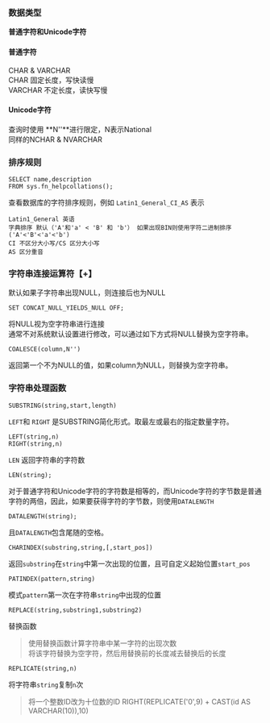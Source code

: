 ### 数据类型  
**普通字符和Unicode字符**
#### 普通字符 
CHAR & VARCHAR  
CHAR 固定长度，写快读慢  
VARCHAR 不定长度，读快写慢
#### Unicode字符
查询时使用 **N''**进行限定，N表示National  
同样的NCHAR & NVARCHAR  

### 排序规则
    SELECT name,description
    FROM sys.fn_helpcollations();
查看数据库的字符排序规则，例如 `Latin1_General_CI_AS` 表示

    Latin1_General 英语
    字典排序 默认（'A'和'a' < 'B' 和 'b'） 如果出现BIN则使用字符二进制排序('A'<'B'<'a'<'b')
    CI 不区分大小写/CS 区分大小写
    AS 区分重音

### 字符串连接运算符【+】
默认如果子字符串出现NULL，则连接后也为NULL

    SET CONCAT_NULL_YIELDS_NULL OFF;
将NULL视为空字符串进行连接  
通常不对系统默认设置进行修改，可以通过如下方式将NULL替换为空字符串。

    COALESCE(column,N'')
返回第一个不为NULL的值，如果column为NULL，则替换为空字符串。

### 字符串处理函数

    SUBSTRING(string,start,length)

`LEFT`和 `RIGHT` 是SUBSTRING简化形式。取最左或最右的指定数量字符。

    LEFT(string,n)
    RIGHT(string,n)
`LEN` 返回字符串的字符数

    LEN(string);
对于普通字符和Unicode字符的字符数是相等的，而Unicode字符的字节数是普通字符的两倍，因此，如果要获得字符的字节数，则使用`DATALENGTH`

    DATALENGTH(string);
且`DATALENGTH`包含尾随的空格。  

    CHARINDEX(substring,string,[,start_pos])
返回`substring`在`string`中第一次出现的位置，且可自定义起始位置`start_pos`

    PATINDEX(pattern,string)
模式`pattern`第一次在字符串`string`中出现的位置

    REPLACE(string,substring1,substring2)
替换函数  
>使用替换函数计算字符串中某一字符的出现次数  
>将该字符替换为空字符，然后用替换前的长度减去替换后的长度

    REPLICATE(string,n)
将字符串`string`复制`n`次  
>将一个整数ID改为十位数的ID
>RIGHT(REPLICATE('0',9) + CAST(id AS VARCHAR(10)),10)